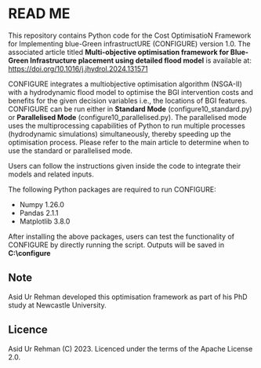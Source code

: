 # READ ME  
This repository contains Python code for the Cost OptimisatioN Framework for Implementing blue-Green infrastructURE (CONFIGURE) version 1.0. The associated article titled **Multi-objective optimisation framework for Blue-Green Infrastructure placement using detailed flood model** is available at: https://doi.org/10.1016/j.jhydrol.2024.131571


CONFIGURE integrates a multiobjective optimisation algorithm (NSGA-II) with a hydrodynamic flood model to optimise the BGI intervention costs and benefits for the given decision variables i.e., the locations of BGI features. 
CONFIGURE can be run either in **Standard Mode** (configure10_standard.py) or **Parallelised Mode** (configure10_parallelised.py). The parallelised mode uses the multiprocessing capabilities of Python to run multiple processes (hydrodynamic simulations) simultaneously, thereby speeding up the optimisation process. Please refer to the main article to determine when to use the standard or parallelised mode.


Users can follow the instructions given inside the code to integrate their models and related inputs. 

  The following Python packages are required to run CONFIGURE:
  - Numpy 1.26.0  
  - Pandas 2.1.1  
  - Matplotlib 3.8.0

  After installing the above packages, users can test the functionality of CONFIGURE by directly running the script. Outputs will be saved in **C:\configure**

  ## Note
  Asid Ur Rehman developed this optimisation framework as part of his PhD study at Newcastle University. 
  
  ## Licence  
Asid Ur Rehman (C) 2023. Licenced under the terms of the Apache License 2.0.
